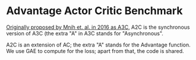 # Advantage Actor Critic Benchmark

[Originally proposed by Mnih et. al. in 2016 as A3C](https://arxiv.org/abs/1602.01783), A2C is the synchronous version of A3C (the extra "A" in A3C stands for "Asynchronous".

A2C is an extension of AC; the extra "A" stands for the Advantage function. We use GAE to compute for the loss; apart from that, the code is shared.
